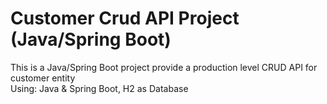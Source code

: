 # Customer Crud API Project (Java/Spring Boot)

This is a Java/Spring Boot project provide a production level CRUD API for customer entity
<br />
Using: Java & Spring Boot, H2 as Database
